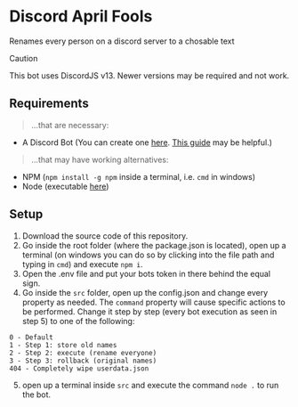 # Discord April Fools
Renames every person on a discord server to a chosable text

> [!CAUTION]
> This bot uses DiscordJS v13. Newer versions may be required and not work.

## Requirements
> ...that are necessary:
- A Discord Bot (You can create one [here](https://discord.com/developers/applications). [This guide](https://discord.com/developers/docs/quick-start/getting-started) may be helpful.)
> ...that may have working alternatives:
- NPM (`npm install -g npm` inside a terminal, i.e. `cmd` in windows)
- Node (executable [here](https://nodejs.org/en/download/))

## Setup
1. Download the source code of this repository.
2. Go inside the root folder (where the package.json is located), open up a terminal (on windows you can do so by clicking into the file path and typing in `cmd`) and execute `npm i`.
3. Open the .env file and put your bots token in there behind the equal sign.
4. Go inside the `src` folder, open up the config.json and change every property as needed. The `command` property will cause specific actions to be performed. Change it step by step (every bot execution as seen in step 5) to one of the following:
```
0 - Default
1 - Step 1: store old names
2 - Step 2: execute (rename everyone)
3 - Step 3: rollback (original names)
404 - Completely wipe userdata.json
```
5. open up a terminal inside `src` and execute the command `node .` to run the bot.
